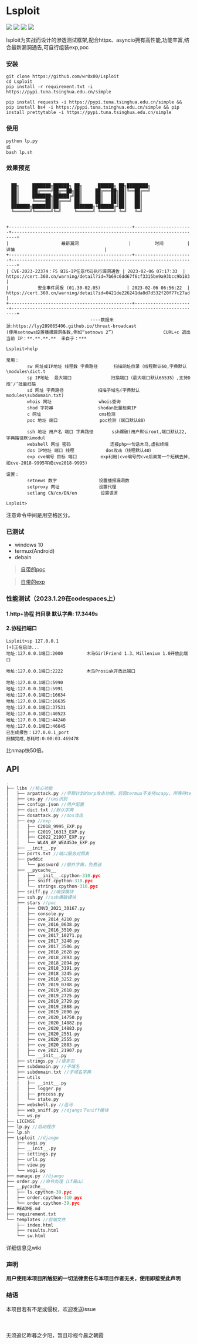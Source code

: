 # Lsploit

![](https://img.shields.io/badge/Size-4MB-informational?style=for-the-badge&logo=appveyor)
![](https://img.shields.io/badge/tested-termux-green?style=for-the-badge&logo=appveyor)
![](https://img.shields.io/github/issues/wr0x00/Lsploit?style=for-the-badge&logo=appveyor)
![](https://img.shields.io/github/stars/wr0x00/Lsploit?style=for-the-badge&logo=appveyor)

lsploit为实战而设计的渗透测试框架,配合httpx、asyncio拥有高性能,功能丰富,结合最新漏洞通告,可自行组装exp,poc

### 安装
```shell
git clone https://github.com/wr0x00/Lsploit
cd Lsploit
pip install -r requirement.txt -i https://pypi.tuna.tsinghua.edu.cn/simple

pip install requests -i https://pypi.tuna.tsinghua.edu.cn/simple && pip install bs4 -i https://pypi.tuna.tsinghua.edu.cn/simple && pip install prettytable -i https://pypi.tuna.tsinghua.edu.cn/simple
```
### 使用
```shell
python lp.py
或
bash lp.sh
```
### 效果预览
```shell

  ██╗     ███████╗██████╗ ██╗      ██████╗ ██╗████████╗
  ██║     ██╔════╝██╔══██╗██║     ██╔═══██╗██║╚══██╔══╝
  ██║     ███████╗██████╔╝██║     ██║   ██║██║   ██║   
  ██║     ╚════██║██╔═══╝ ██║     ██║   ██║██║   ██║   
  ███████╗███████║██║     ███████╗╚██████╔╝██║   ██║   
  ╚══════╝╚══════╝╚═╝     ╚══════╝ ╚═════╝ ╚═╝   ╚═╝                                                                                                
                                                                                                                            

+-----------------------------------------------+----------------------+------------------------------------------------------------------------+
|                    最新漏洞                   |         时间         |                                  详情                                  |
+-----------------------------------------------+----------------------+------------------------------------------------------------------------+
| CVE-2023-22374：F5 BIG-IP任意代码执行漏洞通告 | 2023-02-06 07:17:33  | https://cert.360.cn/warning/detail?id=7b69c6dd67f6cf3315be9a93bcc9b183 |
|           安全事件周报 (01.30-02.05)          | 2023-02-06 06:56:22  | https://cert.360.cn/warning/detail?id=0421de226241da8d7d532f20f77c27ad |
+-----------------------------------------------+----------------------+------------------------------------------------------------------------+
                                ----数据来源:https://lyy289065406.github.io/threat-broadcast
(使用setnows设置播报漏洞条数,例如“setnows 2”)                   CURL+c 退出
当前 IP：**.**.**.**  来自于：***

Lsploit>help

常用：
        sw 网址或IP地址 线程数 字典路径      扫描网址目录（线程默认60,字典默认\modules\dict.t
        sp IP地址  最大端口               扫描端口（最大端口默认65535）,支持D段‘/’批量扫描
        sd 网址 字典路径             扫描子域名(字典默认modules\subdomain.txt)
        whois 网址                  whois查询
        shod 字符串                 shodan批量检索IP
        c 网址                      cms检测
        poc 地址 端口                poc检测（端口默认80）

        ssh 地址 用户名 端口 字典路径       ssh爆破(用户默认root,端口默认22,字典路径默认modul
        webshell 网址 密码               连接php一句话木马,虚拟终端
        dos IP地址 端口 线程            dos攻击（线程默认40）
        exp cve编号 目标 端口         exp利用(cve编号的cve后面第一个短横去掉,如cve-2018-9995写成cve2018-9995)

设置：
        setnews 数字                设置播报漏洞数
        setproxy 网址               设置代理
        setlang CN/cn/EN/en         设置语言
        
Lsploit>
```
注意命令中间是用空格区分。
### 已测试
 * windows 10
 * termux(Android)
 * debain

 >[自带的poc](https://github.com/wr0x00/Lizard/wiki/Supported_poc_CN)
 
 >[自带的exp](https://github.com/wr0x00/Lizard/wiki/Support_EXP_CN)
### 性能测试（2023.1.29在codespaces上）
#### 1.http+协程 扫目录 默认字典: 17.3449s
#### 2.协程扫端口 
```
Lsploit>sp 127.0.0.1
[+]正在启动...
地址:127.0.0.1端口:2000         木马GirlFriend 1.3、Millenium 1.0开放此端口

地址:127.0.0.1端口:2222         木马Prosiak开放此端口

地址:127.0.0.1端口:5990 
地址:127.0.0.1端口:5991 
地址:127.0.0.1端口:16634 
地址:127.0.0.1端口:16635 
地址:127.0.0.1端口:37531 
地址:127.0.0.1端口:40523 
地址:127.0.0.1端口:44240 
地址:127.0.0.1端口:46645 
已生成报告：127.0.0.1_port
扫描完成,总耗时:0:00:03.469478
``` 
比nmap快50倍。
## API
```c
.
├── libs //核心功能
│   ├── arpattack.py //早期计划的arp攻击功能，后因termux不支持scapy，所等待termux官方支持再开发
│   ├── cms.py //cms识别
│   ├── configs.json //用户配置
│   ├── dict.txt //默认字典
│   ├── dosattack.py //dos攻击
│   ├── exp //exp
│   │   ├── C2018_9995_EXP.py
│   │   ├── C2019_16313_EXP.py
│   │   ├── C2022_21907_EXP.py
│   │   └── WLAN_AP_WEA453e_EXP.py
│   ├── __init__.py
│   ├── ports.txt //端口服务对照表
│   ├── pwddic 
│   │   └── password //额外字典，免费送
│   ├── __pycache__ 
│   │   ├── __init__.cpython-310.pyc
│   │   ├── sniff.cpython-310.pyc
│   │   └── strings.cpython-310.pyc
│   ├── sniff.py //嗅探模块
│   ├── ssh.py //ssh爆破模块
│   ├── stars //poc
│   │   ├── CNVD_2021_30167.py
│   │   ├── console.py
│   │   ├── cve_2014_4210.py
│   │   ├── cve_2016_0638.py
│   │   ├── cve_2016_3510.py
│   │   ├── cve_2017_10271.py
│   │   ├── cve_2017_3248.py
│   │   ├── cve_2017_3506.py
│   │   ├── cve_2018_2628.py
│   │   ├── cve_2018_2893.py
│   │   ├── cve_2018_2894.py
│   │   ├── cve_2018_3191.py
│   │   ├── cve_2018_3245.py
│   │   ├── cve_2018_3252.py
│   │   ├── CVE_2019_0708.py
│   │   ├── cve_2019_2618.py
│   │   ├── cve_2019_2725.py
│   │   ├── cve_2019_2729.py
│   │   ├── cve_2019_2888.py
│   │   ├── cve_2019_2890.py
│   │   ├── cve_2020_14750.py
│   │   ├── cve_2020_14882.py
│   │   ├── cve_2020_14883.py
│   │   ├── cve_2020_2551.py
│   │   ├── cve_2020_2555.py
│   │   ├── cve_2020_2883.py
│   │   ├── cve_2021_21907.py
│   │   └── __init__.py
│   ├── strings.py //语言包
│   ├── subdomain.py //子域名
│   ├── subdomain.txt //子域名字典
│   ├── utils
│   │   ├── __init__.py
│   │   ├── logger.py
│   │   ├── process.py
│   │   └── state.py
│   ├── webshell.py //连马
│   ├── web_sniff.py //django下sniff模块
│   └── ws.py
├── LICENSE
├── lp.py //启动程序
├── lp.sh
├── Lsploit //django
│   ├── asgi.py
│   ├── __init__.py
│   ├── settings.py
│   ├── urls.py
│   ├── view.py
│   └── wsgi.py
├── manage.py //django
├── order.py //命令处理（if屎山）
├── __pycache__
│   ├── ls.cpython-39.pyc
│   ├── order.cpython-310.pyc
│   └── order.cpython-39.pyc
├── README.md
├── requirement.txt
└── templates //前端文件
    ├── index.html
    ├── results.html
    └── sw.html
```
详细信息见wiki

### 声明
**用户使用本项目所触犯的一切法律责任与本项目作者无关，使用即接受此声明**

### 结语
本项目若有不足或侵权，欢迎发送issue
  <br>
  <br>
  <br>
  <br>
无须追忆昨暮之夕阳，暂且珍视今晨之朝霞
